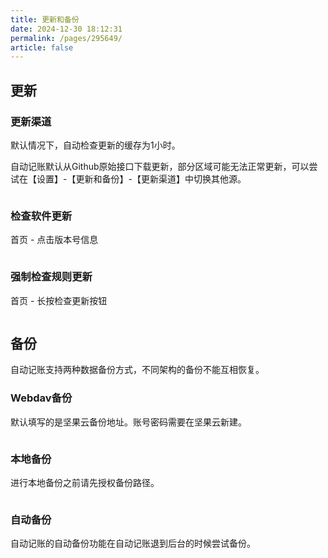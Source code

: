 ```yaml
---
title: 更新和备份
date: 2024-12-30 18:12:31
permalink: /pages/295649/
article: false
---
```


## 更新

### 更新渠道

默认情况下，自动检查更新的缓存为1小时。

自动记账默认从Github原始接口下载更新，部分区域可能无法正常更新，可以尝试在【设置】-【更新和备份】-【更新渠道】中切换其他源。

<div style="text-align: center">
<img src="/images/img_1.png" alt="" style="max-width: 300px">
</div>

### 检查软件更新

首页 - 点击版本号信息

<div style="text-align: center">
<img src="/images/img_2.png" alt="" style="max-width: 300px">
</div>


### 强制检查规则更新

首页 - 长按检查更新按钮

<div style="text-align: center">
<img src="/images/img_3.png" alt="" style="max-width: 300px">
</div>

## 备份

自动记账支持两种数据备份方式，不同架构的备份不能互相恢复。

### Webdav备份

默认填写的是坚果云备份地址。账号密码需要在坚果云新建。

<div style="text-align: center">
<img src="/images/img_4.png" alt="" style="max-width: 300px">
</div>

### 本地备份

进行本地备份之前请先授权备份路径。

<div style="text-align: center">
<img src="/images/img_5.png" alt="" style="max-width: 300px">
</div>

### 自动备份

自动记账的自动备份功能在自动记账退到后台的时候尝试备份。
